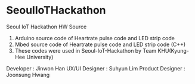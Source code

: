 # SeoulIoTHackathon
Seoul IoT Hackathon HW Source

1) Arduino source code of Heartrate pulse code and LED strip code
2) Mbed source code of Heartrate pulse code and LED strip code (C++)
3) These codes were used in Seoul-IoT-Hackathon by Team KHU(Kyung-Hee University)


Developer : Jinwon Han
UX/UI Designer : Suhyun Lim
Product Designer : Joonsung Hwang
